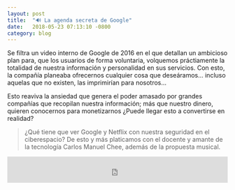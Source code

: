 ```yaml
---
layout: post
title:  "🔊 La agenda secreta de Google"
date:   2018-05-23 07:13:10 -0800
category: blog
---
```

Se filtra un video interno de Google de 2016 en el que detallan un ambicioso plan para, que los usuarios de forma voluntaria, volquemos práctiamente la totalidad de nuestra información y personalidad en sus servicios. Con esto, la compañía planeaba ofrecernos cualquier cosa que deseáramos… incluso aquelas que no existen, las imprimirían para nosotros…

Esto reaviva la ansiedad que genera el poder amasado por grandes compañías que recopilan nuestra información; más que nuestro dinero, quieren conocernos para monetizarnos ¿Puede llegar esto a convertirse en realidad?

> ¿Qué tiene que ver Google y Netflix con nuestra seguridad en el ciberespacio? De esto y más platicamos con el docente y amante de la tecnología Carlos Manuel Chee, además de la propuesta musical.

<iframe width="100%" height="60" src="https://www.mixcloud.com/widget/iframe/?hide_cover=1&amp;mini=1&amp;feed=%2FUABCRadio%2Fciberhistorias-de-terror-y-c%C3%B3mo-prevenirlas%2F" frameborder="0"></iframe>
